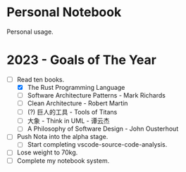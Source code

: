 # Personal Notebook
Personal usage.

# 2023 - Goals of The Year
* [ ] Read ten books.
  * [x] The Rust Programming Language
  * [ ] Software Architecture Patterns - Mark Richards
  * [ ] Clean Architecture - Robert Martin
  * [ ] (?) 巨人的工具 - Tools of Titans
  * [ ] 大象 - Think in UML - 谭云杰
  * [ ] A Philosophy of Software Design - John Ousterhout
* [ ] Push Nota into the alpha stage.
  * [ ] Start completing vscode-source-code-analysis.
* [ ] Lose weight to 70kg.
* [ ] Complete my notebook system.
